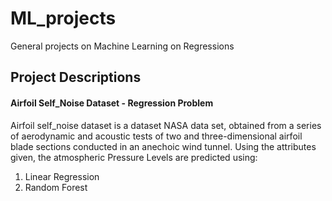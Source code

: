 # ML_projects
General projects on Machine Learning on Regressions
<br/>
 
## Project Descriptions

#### Airfoil Self_Noise Dataset - Regression Problem
Airfoil self_noise dataset is a dataset NASA data set, obtained from a series of aerodynamic and acoustic tests of two and three-dimensional airfoil blade sections conducted in an anechoic wind tunnel. Using the attributes given, the atmospheric Pressure Levels are predicted using:
1. Linear Regression
2. Random Forest


